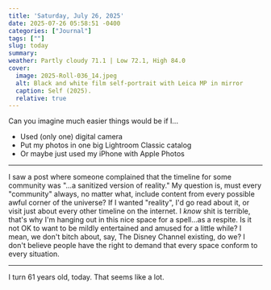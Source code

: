 ```yaml
---
title: 'Saturday, July 26, 2025'
date: 2025-07-26 05:58:51 -0400
categories: ["Journal"]
tags: [""]
slug: today
summary: 
weather: Partly cloudy 71.1 | Low 72.1, High 84.0
cover: 
  image: 2025-Roll-036_14.jpeg
  alt: Black and white film self-portrait with Leica MP in mirror
  caption: Self (2025).
  relative: true
---
```


Can you imagine much easier things would be if I...

- Used (only one) digital camera
- Put my photos in one big Lightroom Classic catalog
- Or maybe just used my iPhone with Apple Photos

----

I saw a post where someone complained that the timeline for some community was "...a sanitized version of reality." My question is, must every "community" always, no matter what, include content from every possible awful corner of the universe? If I wanted "reality", I'd go read about it, or visit just about every other timeline on the internet. I _know_ shit is terrible, that's why I'm hanging out in this nice space for a spell...as a respite.  Is it not OK to want to be mildly entertained and amused for a little while? I mean, we don't bitch about, say, The Disney Channel existing, do we? I don't believe people have the right to demand that every space conform to every situation.

----

I turn 61 years old, today. That seems like a lot.


